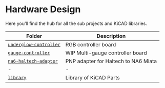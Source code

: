 # Hardware Design

Here you'll find the hub for all the sub projects and KiCAD libraries.

| Folder | Description |
| -------| ----------- |
| [`underglow-controller`](/hardware/underglow-controller/README.md) | RGB controller board |
| [`gauge-controller`](/hardware/gauge-controller/README.md) | WIP Multi-gauge controller board |
| [`na6-haltech-adapter`](/hardware/haltech-adapter/README.md) | PNP adapter for Haltech to NA6 Miata |
| - | - |
| [`library`](/hardware/library/README.md) | Library of KiCAD Parts |
